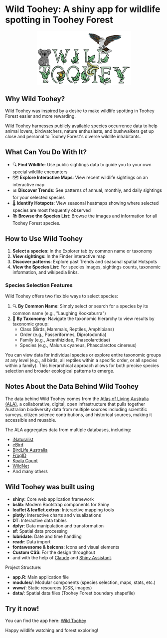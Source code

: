 # Wild Toohey: A shiny app for wildlife spotting in Toohey Forest

<p align="center">
  <img src="www/wildtoohey_logo_ma_2.png" alt="Wild Toohey Logo" width="300"/>
</p>

## Why Wild Toohey?

Wild Toohey was inspired by a desire to make wildlife spotting in Toohey Forest easier and more rewarding.

Wild Toohey harnesses publicly available species occurrence data to help animal lovers, birdwatchers, nature enthusiasts, and bushwalkers get up close and personal to Toohey Forest's diverse wildlife inhabitants.

## What Can You Do With It?

- 🔍 **Find Wildlife**: Use public sightings data to guide you to your own special wildlife encounters
- 🗺️ **Explore Interactive Maps**: View recent wildlife sightings on an interactive map
- 📊 **Discover Trends**: See patterns of annual, monthly, and daily sightings for your selected species
- 🌡️ **Identify Hotspots**: View seasonal heatmaps showing where selected species are most frequently observed
- 📚 **Browse the Species List**: Browse the images and information for all Toohey Forest species.

## How to Use Wild Toohey

1. **Select a species**: In the Explorer tab by common name or taxonomy
2. **View sightings**: In the Finder interactive map
3. **Discover patterns**: Explore past Trends and seasonal spatial Hotspots
4. **View the Species List**: For species images, sightings counts, taxonomic information, and wikipedia links.

### Species Selection Features

Wild Toohey offers two flexible ways to select species:

1. 🔍 **By Common Name**: Simply select or search for a species by its common name (e.g., "Laughing Kookaburra")
2. 🧬 **By Taxonomy**: Navigate the taxonomic hierarchy to view results by taxonomic group:
   - Class (Birds, Mammals, Reptiles, Amphibians)
   - Order (e.g., Passeriformes, Diprotodontia)
   - Family (e.g., Acanthizidae, Phascolarctidae)
   - Species (e.g., Malurus cyaneus, Phascolarctos cinereus)

You can view data for individual species or explore entire taxonomic groups at any level (e.g., all birds, all reptiles within a specific order, or all species within a family). This hierarchical approach allows for both precise species selection and broader ecological patterns to emerge.

## Notes About the Data Behind Wild Toohey

The data behind Wild Toohey comes from the [Atlas of Living Australia (ALA)](https://www.ala.org.au/about-ala/), a collaborative, digital, open infrastructure that pulls together Australian biodiversity data from multiple sources including scientific surveys, citizen science contributions, and historical sources, making it accessible and reusable.

The ALA aggregates data from multiple databases, including:

- [iNaturalist](https://www.inaturalist.org/)
- [eBird](https://ebird.org/)
- [BirdLife Australia](https://birdlife.org.au/)
- [FrogID](https://www.frogid.net.au/)
- [Koala Count](https://biocollect.ala.org.au/acsa/project/index/77285a13-e231-49e8-b1b4-88cd25c8a4fe)
- [WildNet](https://www.qld.gov.au/environment/plants-animals/species-information/wildnet)
- And many others

## Wild Toohey was built using

- **shiny**: Core web application framework
- **bslib**: Modern Bootstrap components for Shiny
- **leaflet & leaflet.extras**: Interactive mapping tools
- **plotly**: Interactive charts and visualizations
- **DT**: Interactive data tables
- **dplyr**: Data manipulation and transformation
- **sf**: Spatial data processing
- **lubridate**: Date and time handling
- **readr**: Data import
- **fontawesome & bsicons**: Icons and visual elements
- **Custom CSS**: For the design throughout
- and with the help of [Claude](https://claude.ai/) and [Shiny Assistant](https://gallery.shinyapps.io/assistant/).

Project Structure:

- **app.R**: Main application file
- **modules/**: Modular components (species selection, maps, stats, etc.)
- **www/**: Static resources (CSS, images)
- **data/**: Spatial data files (Toohey Forest boundary shapefile)

## Try it now!

You can find the app here: [Wild Toohey](https://wildspire.shinyapps.io/Wild-Toohey/)

Happy wildlife watching and forest exploring!
